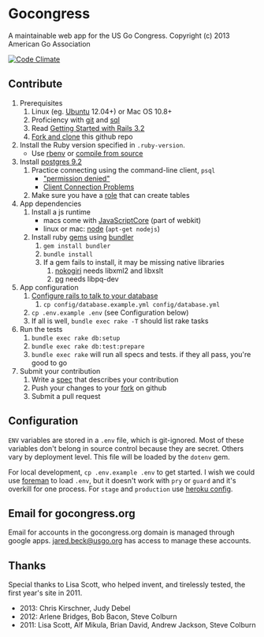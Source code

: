 Gocongress
==========

A maintainable web app for the US Go Congress.
Copyright (c) 2013 American Go Association

[![Code Climate](https://codeclimate.com/github/usgo/gocongress.png)](https://codeclimate.com/github/usgo/gocongress)

Contribute
----------

1. Prerequisites
    1. Linux (eg. [Ubuntu][15] 12.04+) or Mac OS 10.8+
    1. Proficiency with [git][13] and [sql][14]
    1. Read [Getting Started with Rails 3.2][16]
    1. [Fork and clone][8] this github repo
1. Install the Ruby version specified in `.ruby-version`.
    - Use [rbenv][9] or [compile from source][10]
1. Install [postgres 9.2][5]
    1. Practice connecting using the command-line client, `psql`
        - ["permission denied"][3]
        - [Client Connection Problems][4]
    1. Make sure you have a [role][19] that can create tables
1. App dependencies
    1. Install a js runtime
        - macs come with [JavaScriptCore][20] (part of webkit)
        - linux or mac: [node][11] (`apt-get nodejs`)
    1. Install ruby [gems][21] using [bundler][12]
        1. `gem install bundler`
        1. `bundle install`
        1. If a gem fails to install, it may be missing native libraries
            1. [nokogiri][17] needs libxml2 and libxslt
            1. [pg][18] needs libpq-dev
1. App configuration
    1. [Configure rails to talk to your database][6]
        1. `cp config/database.example.yml config/database.yml`
    1. `cp .env.example .env` (see Configuration below)
    1. If all is well, `bundle exec rake -T` should list rake tasks
1. Run the tests
    1. `bundle exec rake db:setup`
    1. `bundle exec rake db:test:prepare`
    1. `bundle exec rake` will run all specs and tests.  if they
       all pass, you're good to go
1. Submit your contribution
    1. Write a [spec][7] that describes your contribution
    1. Push your changes to your [fork][8] on github
    1. Submit a pull request

Configuration
-------------

`ENV` variables are stored in a `.env` file, which is git-ignored.
Most of these variables don't belong in source control because they
are secret.  Others vary by deployment level.  This file will be
loaded by the `dotenv` gem.

For local development, `cp .env.example .env` to get started.  I wish
we could use [foreman][1] to load `.env`, but it doesn't work with
`pry` or `guard` and it's overkill for one process.  For `stage` and
`production` use [heroku config][2].

Email for gocongress.org
------------------------

Email for accounts in the gocongress.org domain is managed through
google apps. jared.beck@usgo.org has access to manage these accounts.

Thanks
------

Special thanks to Lisa Scott, who helped invent, and tirelessly
tested, the first year's site in 2011.

* 2013: Chris Kirschner, Judy Debel
* 2012: Arlene Bridges, Bob Bacon, Steve Colburn
* 2011: Lisa Scott, Alf Mikula, Brian David, Andrew Jackson, Steve Colburn

[1]: http://blog.daviddollar.org/2011/05/06/introducing-foreman.html
[2]: https://devcenter.heroku.com/articles/config-vars
[3]: http://bit.ly/YJFlPQ
[4]: http://bit.ly/YJF4fK
[5]: http://www.postgresql.org/docs/9.2/interactive/
[6]: http://edgeguides.rubyonrails.org/configuring.html#configuring-a-database
[7]: https://www.relishapp.com/rspec
[8]: https://help.github.com/articles/fork-a-repo
[9]: https://github.com/sstephenson/rbenv
[10]: https://www.ruby-lang.org/en/downloads/
[11]: http://nodejs.org/
[12]: http://bundler.io/
[13]: http://git-scm.com/
[14]: http://www.postgresql.org/docs/9.2/static/sql.html
[15]: http://www.ubuntu.com/
[16]: http://guides.rubyonrails.org/v3.2.13/
[17]: http://nokogiri.org/tutorials/installing_nokogiri.html
[18]: https://bitbucket.org/ged/ruby-pg/wiki/Home
[19]: http://www.postgresql.org/docs/9.2/interactive/user-manag.html
[20]: http://trac.webkit.org/wiki/JavaScriptCore
[21]: http://guides.rubygems.org/
